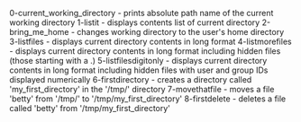 0-current_working_directory - prints absolute path name of the current working directory
1-listit - displays contents list of current directory
2-bring_me_home - changes working directory to the user's home directory
3-listfiles - displays current directory contents in long format
4-listmorefiles - displays current directory contents in long format including hidden files (those starting with a .)
5-listfilesdigitonly - displays current directory contents in long format including hidden files with user and group IDs displayed numerically
6-firstdirectory - creates a directory called 'my_first_directory' in the '/tmp/' directory
7-movethatfile - moves a file 'betty' from '/tmp/' to '/tmp/my_first_directory'
8-firstdelete - deletes a file called 'betty' from '/tmp/my_first_directory'
